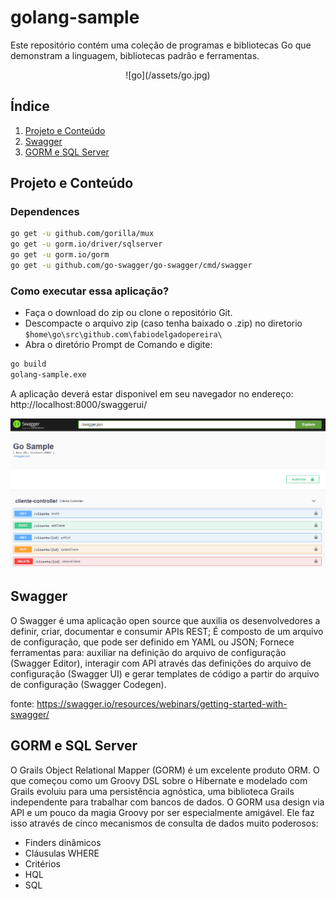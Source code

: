 # golang-sample
 Este repositório contém uma coleção de programas e bibliotecas Go que demonstram a linguagem, bibliotecas padrão e ferramentas.

<center>
![go](/assets/go.jpg)
</center>

## Índice
1. [Projeto e Conteúdo](#Projeto-e-Conteudo)
2. [Swagger](#Swagger)
3. [GORM e SQL Server](#SQL-Server-e-JDBC)

## Projeto e Conteúdo

### Dependences
```bash
go get -u github.com/gorilla/mux
go get -u gorm.io/driver/sqlserver
go get -u gorm.io/gorm
go get -u github.com/go-swagger/go-swagger/cmd/swagger
```
### Como executar essa aplicação?

 - Faça o download do zip ou clone o repositório Git.
 - Descompacte o arquivo zip (caso tenha baixado o .zip) no diretorio `$home\go\src\github.com\fabiodelgadopereira\`
 - Abra o diretório Prompt de Comando e digite:

```bash
go build
golang-sample.exe
```

A aplicação deverá estar disponivel em seu navegador no endereço: http://localhost:8000/swaggerui/

![swagger](/assets/swagger.png)

## Swagger

O Swagger é uma aplicação open source que auxilia os desenvolvedores a definir, criar, documentar e consumir APIs REST;
É composto de um arquivo de configuração, que pode ser definido em YAML ou JSON;
Fornece ferramentas para: auxiliar na definição do arquivo de configuração (Swagger Editor), interagir com API através das definições do arquivo de configuração (Swagger UI) e gerar templates de código a partir do arquivo de configuração (Swagger Codegen).

fonte: https://swagger.io/resources/webinars/getting-started-with-swagger/

## GORM e SQL Server

O Grails Object Relational Mapper (GORM) é um excelente produto ORM. O que começou como um Groovy DSL sobre o Hibernate e modelado com Grails evoluiu para uma persistência agnóstica, uma biblioteca Grails independente para trabalhar com bancos de dados.
O GORM usa design via API e um pouco da magia Groovy por ser especialmente amigável. Ele faz isso através de cinco mecanismos de consulta de dados muito poderosos:
 - Finders dinâmicos
 - Cláusulas WHERE
 - Critérios
 - HQL
 - SQL
